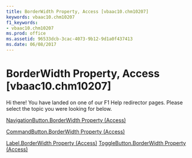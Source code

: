 ```yaml
---
title: BorderWidth Property, Access [vbaac10.chm10207]
keywords: vbaac10.chm10207
f1_keywords:
- vbaac10.chm10207
ms.prod: office
ms.assetid: 96533dcb-3cac-4073-9b12-9d1a0f437413
ms.date: 06/08/2017
---
```



# BorderWidth Property, Access [vbaac10.chm10207]

Hi there! You have landed on one of our F1 Help redirector pages. Please select the topic you were looking for below.

[NavigationButton.BorderWidth Property (Access)](http://msdn.microsoft.com/library/75994c77-6a4e-f5bd-82ce-38343dfe79bc%28Office.15%29.aspx)

[CommandButton.BorderWidth Property (Access)](http://msdn.microsoft.com/library/a59dbd51-e839-145b-2971-82bdc4c21097%28Office.15%29.aspx)

[Label.BorderWidth Property (Access)](http://msdn.microsoft.com/library/245db6e4-81f8-a95b-65a8-9a7a5dd0b0e0%28Office.15%29.aspx)
[ToggleButton.BorderWidth Property (Access)](http://msdn.microsoft.com/library/cbfd0285-9332-743c-a446-dfbff4dc7443%28Office.15%29.aspx)

